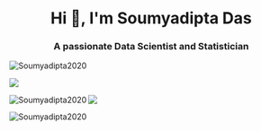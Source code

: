 <h1 align="center">Hi 👋, I'm Soumyadipta Das </h1>
<h3 align="center">A passionate Data Scientist and Statistician </h3>

<p align="left"> <img src="https://komarev.com/ghpvc/?username=Soumyadipta2020&label=Profile%20views&color=0e75b6&style=flat" alt="Soumyadipta2020" /> </p>

![](http://github-profile-summary-cards.vercel.app/api/cards/profile-details?username=Soumyadipta2020)

<p><img align="left" src="https://github-readme-stats.vercel.app/api/top-langs?username=Soumyadipta2020&show_icons=true&locale=en&layout=compact" alt="Soumyadipta2020" /></p>

![](http://github-profile-summary-cards.vercel.app/api/cards/stats?username=Soumyadipta2020)

<p><img align="center" src="https://github-readme-streak-stats.herokuapp.com/?user=Soumyadipta2020&" alt="Soumyadipta2020" /></p>
